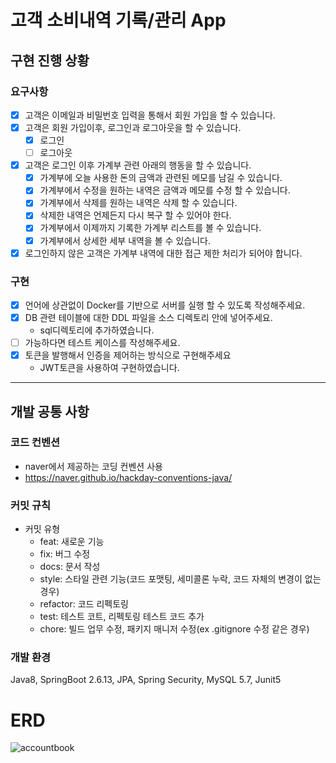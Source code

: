 # 고객 소비내역 기록/관리 App
## 구현 진행 상황
### 요구사항
- [X] 고객은 이메일과 비밀번호 입력을 통해서 회원 가입을 할 수 있습니다.
- [X] 고객은 회원 가입이후, 로그인과 로그아웃을 할 수 있습니다.
    - [X] 로그인
    - [ ] 로그아웃
- [X] 고객은 로그인 이후 가계부 관련 아래의 행동을 할 수 있습니다.
    - [X] 가계부에 오늘 사용한 돈의 금액과 관련된 메모를 남길 수 있습니다.
    - [X] 가계부에서 수정을 원하는 내역은 금액과 메모를 수정 할 수 있습니다.
    - [X] 가계부에서 삭제를 원하는 내역은 삭제 할 수 있습니다.
    - [X] 삭제한 내역은 언제든지 다시 복구 할 수 있어야 한다.
    - [X] 가계부에서 이제까지 기록한 가계부 리스트를 볼 수 있습니다.
    - [X] 가계부에서 상세한 세부 내역을 볼 수 있습니다.
- [X] 로그인하지 않은 고객은 가계부 내역에 대한 접근 제한 처리가 되어야 합니다.
### 구현
- [X] 언어에 상관없이 Docker를 기반으로 서버를 실행 할 수 있도록 작성해주세요.
- [X] DB 관련 테이블에 대한 DDL 파일을 소스 디렉토리 안에 넣어주세요.
     - sql디렉토리에 추가하였습니다.
- [ ] 가능하다면 테스트 케이스를 작성해주세요.
- [X] 토큰을 발행해서 인증을 제어하는 방식으로 구현해주세요
     - JWT토큰을 사용하여 구현하였습니다.
---
## 개발 공통 사항
### 코드 컨벤션
- naver에서 제공하는 코딩 컨벤션 사용
- https://naver.github.io/hackday-conventions-java/
### 커밋 규칙
- 커밋 유형
  - feat: 새로운 기능
  - fix: 버그 수정
  - docs: 문서 작성
  - style: 스타일 관련 기능(코드 포맷팅, 세미콜론 누락, 코드 자체의 변경이 없는 경우)
  - refactor: 코드 리펙토링
  - test: 테스트 코트, 리펙토링 테스트 코드 추가
  - chore: 빌드 업무 수정, 패키지 매니저 수정(ex .gitignore 수정 같은 경우)
### 개발 환경
Java8, SpringBoot 2.6.13, JPA, Spring Security, MySQL 5.7, Junit5

# ERD
![accountbook](https://user-images.githubusercontent.com/116578938/198875962-0ed8fb43-4999-4e78-b766-35bd2c7f8809.png) 
